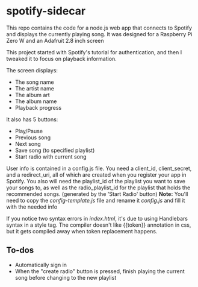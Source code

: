 # spotify-sidecar

This repo contains the code for a node.js web app that connects to Spotify and displays the currently playing song.
It was designed for a Raspberry Pi Zero W and an Adafruit 2.8 inch screen

This project started with Spotify's tutorial for authentication, and then I tweaked it to focus on playback information.

The screen displays:
- The song name
- The artist name
- The album art
- The album name
- Playback progress

It also has 5 buttons:
- Play/Pause
- Previous song
- Next song
- Save song (to specified playlist)
- Start radio with current song

User info is contained in a config.js file. You need a client_id, client_secret, and a redirect_uri, all of which are created when you register your app in Spotify. You also will need the playlist_id of the playlist you want to save your songs to, as well as the radio_playlist_id for the playlist that holds the recommended songs. (generated by the 'Start Radio' button)
**Note:** You'll need to copy the *config-template.js* file and rename it *config.js* and fill it with the needed info

If you notice two syntax errors in *index.html*, it's due to using Handlebars syntax in a style tag. The compiler doesn't like {{token}} annotation in css, but it gets compiled away when token replacement happens.

## To-dos
- Automatically sign in
- When the "create radio" button is pressed, finish playing the current song before changing to the new playlist
